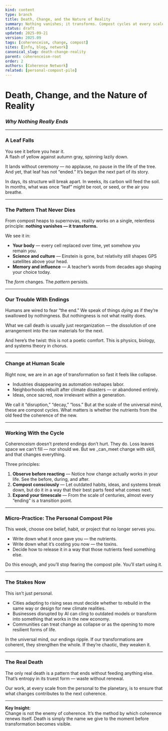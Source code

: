 ```yaml
---
kind: content
type: branch
title: Death, Change, and the Nature of Reality
summary: Nothing vanishes; it transforms. Compost cycles at every scale.
status: draft
updated: 2025-09-21
version: 2025.09
tags: [coherenceism, change, compost]
sites: [info, blog, network]
canonical_slug: death-change-reality
parent: coherenceism-root
order: 2
authors: [Coherence Network]
related: [personal-compost-pile]
---
```

# Death, Change, and the Nature of Reality

### *Why Nothing Really Ends*

---
### **A Leaf Falls**

You see it before you hear it.  
A flash of yellow against autumn gray, spinning lazily down.

It lands without ceremony — no applause, no pause in the life of the tree.  
And yet, that leaf has not “ended.” It’s begun the next part of its story.

In days, its structure will break apart. In weeks, its carbon will feed the soil. In months, what was once “leaf” might be root, or seed, or the air you breathe.

---
### **The Pattern That Never Dies**

From compost heaps to supernovas, reality works on a single, relentless principle: **nothing vanishes — it transforms.**

We see it in:

- **Your body** — every cell replaced over time, yet somehow you remain _you_.
- **Science and culture** — Einstein is gone, but relativity still shapes GPS satellites above your head.
- **Memory and influence** — A teacher’s words from decades ago shaping your choice today.

The _form_ changes. The _pattern_ persists.

---
### **Our Trouble With Endings**

Humans are wired to fear “the end.” We speak of things _dying_ as if they’re swallowed by nothingness. But nothingness is not what reality does.

What we call death is usually just reorganization — the dissolution of one arrangement into the raw materials for the next.

And here’s the twist: this is not a poetic comfort. This is physics, biology, and systems theory in chorus.

---
### **Change at Human Scale**

Right now, we are in an age of transformation so fast it feels like collapse.

- Industries disappearing as automation reshapes labor.
- Neighborhoods rebuilt after climate disasters — or abandoned entirely.
- Ideas, once sacred, now irrelevant within a generation.

We call it “disruption,” “decay,” “loss.” But at the scale of the universal mind, these are compost cycles. What matters is whether the nutrients from the old feed the coherence of the new.

---
### **Working With the Cycle**

Coherenceism doesn’t pretend endings don’t hurt. They do. Loss leaves space we can’t fill — nor should we. But we _can_meet change with skill, and that changes everything.

Three principles:

1. **Observe before reacting** — Notice how change actually works in your life. See the before, during, and after.
2. **Compost consciously** — Let outdated habits, ideas, and systems break down, but do it in a way that their best parts feed what comes next.
3. **Expand your timescale** — From the scale of centuries, almost every “ending” is a transition point.

---
### **Micro-Practice: The Personal Compost Pile**

This week, choose one belief, habit, or project that no longer serves you.

- Write down what it once gave you — the nutrients.
- Write down what it’s costing you now — the toxins.
- Decide how to release it in a way that those nutrients feed something else.

Do this enough, and you’ll stop fearing the compost pile. You’ll start using it.

---
### **The Stakes Now**

This isn’t just personal.

- Cities adapting to rising seas must decide whether to rebuild in the same way or design for new climate realities.
- Businesses disrupted by AI can cling to outdated models or transform into something that works in the new economy.
- Communities can treat change as collapse or as the opening to more resilient forms of life.

In the universal mind, our endings ripple. If our transformations are coherent, they strengthen the whole. If they’re chaotic, they weaken it.

---
### **The Real Death**

The only real death is a pattern that ends without feeding anything else. That’s entropy in its truest form — waste without renewal.

Our work, at every scale from the personal to the planetary, is to ensure that what changes contributes to the next coherence.

---
**Key Insight:**  
Change is not the enemy of coherence. It’s the method by which coherence renews itself. Death is simply the name we give to the moment before transformation becomes visible.

